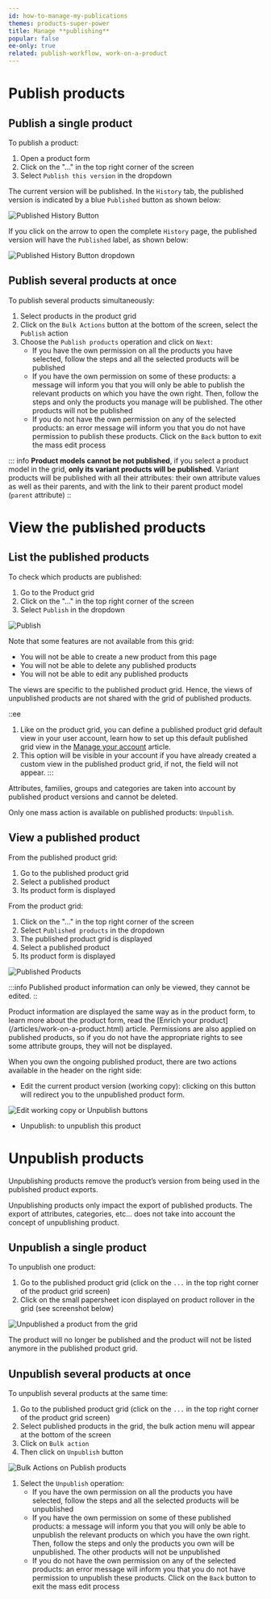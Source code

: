 ```yaml
---
id: how-to-manage-my-publications
themes: products-super-power
title: Manage **publishing**
popular: false
ee-only: true
related: publish-workflow, work-on-a-product
---
```


# Publish products

## Publish a single product

To publish a product:
1.  Open a product form
1.  Click on the "..." in the top right corner of the screen
1.  Select `Publish this version` in the dropdown

The current version will be published. In the `History` tab, the published version is indicated by a blue `Published` button as shown below:

![Published History Button](../img/Products_PublishedHistoryButton.png)

If you click on the arrow to open the complete `History` page, the published version will have the `Published` label, as shown below:

![Published History Button dropdown](../img/Products_PublishedHistoryDropdown.png)

## Publish several products at once

To publish several products simultaneously:

1.  Select products in the product grid
1.  Click on the `Bulk Actions` button at the bottom of the screen, select the `Publish` action
1.  Choose the `Publish products` operation and click on `Next`:
    *   If you have the own permission on all the products you have selected, follow the steps and all the selected products will be published
    *   If you have the own permission on some of these products: a message will inform you that you will only be able to publish the relevant products on which you have the own right. Then, follow the steps and only the products you manage will be published. The other products will not be published
    *   If you do not have the own permission on any of the selected products: an error message will inform you that you do not have permission to publish these products. Click on the `Back` button to exit the mass edit process

::: info
**Product models cannot be not published**, if you select a product model in the grid, **only its variant products will be published**.
Variant products will be published with all their attributes: their own attribute values as well as their parents, and with the link to their parent product model (`parent` attribute)
::

# View the published products

## List the published products

To check which products are published:

1.  Go to the Product grid
1.  Click on the "..." in the top right corner of the screen
1.  Select `Publish` in the dropdown

![Publish](../img/Products_PublishedGrid.png)

Note that some features are not available from this grid:

*   You will not be able to create a new product from this page
*   You will not be able to delete any published products
*   You will not be able to edit any published products

The views are specific to the published product grid. Hence, the views of unpublished products are not shared with the grid of published products.

::ee
  1. Like on the product grid, you can define a published product grid default view in your user account, learn how to set up this default published grid view in the [Manage your account](/articles/manage-your-account.html#your-favorite-catalog-and-product-grid-settings) article.
  2. This option will be visible in your account if you have already created a custom view in the published product grid, if not, the field will not appear.
:::

Attributes, families, groups and categories are taken into account by published product versions and cannot be deleted.    

Only one mass action is available on published products: `Unpublish`.

## View a published product

From the published product grid:
1.  Go to the published product grid
1.  Select a published product
1.  Its product form is displayed

From the product grid:
1.  Click on the "..." in the top right corner of the screen
1.  Select `Published products` in the dropdown
1.  The published product grid is displayed
1.  Select a published product
1.  Its product form is displayed

![Published Products](../img/Products-PublishedProducts.png)

:::info
Published product information can only be viewed, they cannot be edited.
::

Product information are displayed the same way as in the product form, to learn more about the product form, read the [Enrich your product] (/articles/work-on-a-product.html) article. 
Permissions are also applied on published products, so if you do not have the appropriate rights to see some attribute groups, they will not be displayed.

When you own the ongoing published product, there are two actions available in the header on the right side:

*   Edit the current product version (working copy): clicking on this button will redirect you to the unpublished product form.

![Edit working copy or Unpublish buttons](../img/Products-PublishedProduct2.png)

*   Unpublish: to unpublish this product

# Unpublish products

Unpublishing products remove the product’s version from being used in the published product exports.

Unpublishing products only impact the export of published products. The export of attributes, categories, etc... does not take into account the concept of unpublishing product.

## Unpublish a single product

To unpublish one product:
1.  Go to the published product grid (click on the `...` in the top right corner of the product grid screen)
1.  Click on the small papersheet icon displayed on product rollover in the grid (see screenshot below)

![Unpublished a product from the grid](../img/Products-PublishedProduct3.png)

The product will no longer be published and the product will not be listed anymore in the published product grid.

## Unpublish several products at once

To unpublish several products at the same time:
1.  Go to the published product grid (click on the `...` in the top right corner of the product grid screen)
1.  Select published products in the grid, the bulk action menu will appear at the bottom of the screen
1.  Click on `Bulk action`
1.  Then click on `Unpublish` button

![Bulk Actions on Publish products](../img/Products-PublishedProduct4.png)

1.  Select the `Unpublish` operation:
    *   If you have the own permission on all the products you have selected, follow the steps and all the selected products will be unpublished
    *   If you have the own permission on some of these published products: a message will inform you that you will only be able to unpublish the relevant products on which you have the own right. Then, follow the steps and only the products you own will be unpublished. The other products will not be unpublished
    *   If you do not have the own permission on any of the selected products: an error message will inform you that you do not have permission to unpublish these products. Click on the `Back` button to exit the mass edit process
